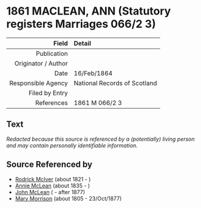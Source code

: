 ﻿---
layout: page
permalink: /sources/s25221376
---

# 1861 MACLEAN, ANN (Statutory registers Marriages 066/2 3)

Field | Detail
---:|:---
Publication | 
Originator / Author | 
Date | 16/Feb/1864
Responsible Agency | National Records of Scotland
Filed by Entry | 
References | 1861 M 066/2 3

## Text

_Redacted because this source is referenced by a (potentially) living person and may contain personally identifiable information._

## Source Referenced by

* [Rodrick McIver](../people/@91038040@-rodrick-mciver-b1821-d.md) (about 1821 - )
* [Annie McLean](../people/@68658880@-annie-mclean-b1835-d.md) (about 1835 - )
* [John McLean](../people/@91397610@-john-mclean-b-d1877.md) ( - after 1877)
* [Mary Morrison](../people/@18316154@-mary-morrison-b1805-d1877-10-23.md) (about 1805 - 23/Oct/1877)
